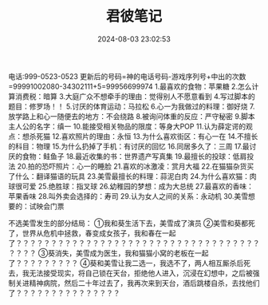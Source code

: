 ﻿---
title: 君彼笔记
tags:
  - Galgame
  - 二次元
categories:
  - ACG杂谈
mathjax: true
description: 玩君彼时候的笔记
abbrlink: '41989e76'
date: 2024-08-03 23:02:53
cover: https://img1.dancihu.com/2024-02-19/db92acb0-5725-6746-0f1e-61f7cb9c6806.jpg
---
电话:999-0523-0523
更新后的号码=神的电话号码-游戏序列号+中出的次数=99991002080-34302111+5=99956699974
1.最喜欢的食物：苹果糖
2.怎么计算消费税：暗算
3.大庭广众不想牵手的理由：觉得别人不愿意看到
4.写过脚本的题目：修罗场！！
5.讨厌的体育运动：马拉松
6.心一为我做过的料理：御好烧
7.放学路上和心一随便去的地方：不会绕路
8.被询问体重的反应：严守秘密
9.脚本主人公的名字：缜一
10.能接受相关物品的限度：等身大POP
11.认为薛定谔的观点：想杀死猫
12.喜欢照片的理由：永恒
13.为什么喜欢街区：有心一在
14.不擅长的科目：物理
15.为什么扔掉了手机：有讨厌的回忆
16.同居多久了：三周
17.最讨厌的食物：鲑鱼子
18.最近收集的书：世界遗产写真集
19.最擅长的投球：低肩投法
20.拍的恐吓照片：心一的睡脸
21.喜欢的冰激凌：赏月大福
22.在猫猫杂货买了什么：翻译猫语的玩具
23.美雪最擅长的料理：蒜泥白肉
24.为什么喜欢猫：肉球很可爱
25.绝胜球：指叉球
26.幼稚园的梦想：成为大总统
27.最喜欢的香味：苹果香味
28.叫外卖会选择的：寿司
29.认为女人之间的关系：永动机
30.美雪想要的：试映会门票

不选美雪发生的部分结局：
①我和葵生活下去，美雪成了演员
②美雪和葵都死了，世界从危机中拯救，春变成女孩子，我和春在一起了？？？？？？？？？？？？？？？？？？？？？？？？？？？？？？？？？？？？？？？
③葵消失，美雪成为医生，我和猫猫小窝的老板在一起了？？？？？？？？？
④葵和美雪让我二选一，我选不了，两人相互厮杀后死去，我无法接受现实，将自己锁在天台，拒绝他人进入，沉浸在幻想中，之后被强制关进精神病院，然后二十年过去了，我再次来到天台，酒后跳楼自杀，去找他们了？？？？？？？？？？？？？？？

